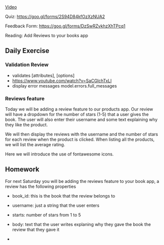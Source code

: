 [Video]()

Quiz: https://goo.gl/forms/2S94D84kfOzXzNUA2

Feedback Form: https://goo.gl/forms/DzSwRZvkhzXhTPcq1

Reading: Add Reviews to your books app

## Daily Exercise

### Validation Review

- validates [attributes], [options]
- https://www.youtube.com/watch?v=SaCGlchTxLI
- display error messages model.errors.full_messages

### Reviews feature

Today we will be adding a review feature to our products app. Our review will have a dropdown for the number of stars (1-5) that a user gives the book.
The user will also enter their username and some text explaining why they like the product.

We will then display the reviews with the username and the number of stars for each review when the product is clicked. When listing all the products,
we will list the average rating.

Here we will introduce the use of fontawesome icons.

## Homework

For next Saturday you will be adding the reviews feature to your book app, a review has the following properties

- book_id: this is the book that the review belongs to
- username: just a string that the user enters
- starts: number of stars from 1 to 5
- body: text that the user writes explaning why they gave the book the review that they gave it

-
